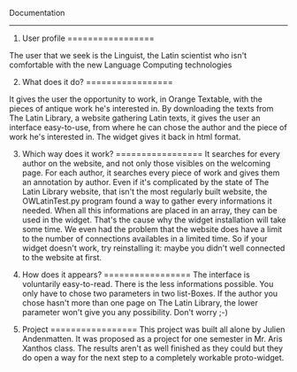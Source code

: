 Documentation
**************


1. User profile
=================

The user that we seek is the Linguist, the Latin scientist who isn't comfortable with the new Language Computing technologies

2. What does it do?
=================

It gives the user the opportunity to work, in Orange Textable, with the pieces of antique work he's interested in. By downloading the texts from The Latin Library, a website gathering Latin texts, it gives the user an interface easy-to-use, from where he can chose the author and the piece of work he's interested in. The widget gives it back in html format.

3. Which way does it work?
=================
It searches for every author on the website, and not only those visibles on the welcoming page. For each author, it searches every piece of work and gives them an annotation by author. Even if it's complicated by the state of The Latin Library website, that isn't the most regularly built website, the OWLatinTest.py program found a way to gather every informations it needed. When all this informations are placed in an array, they can be used in the widget. That's the cause why the widget installation will take some time. We even had the problem that the website does have a limit to the number of connections availables in a limited time. So if your widget doesn't work, try reinstalling it: maybe you didn't well connected to the website at first.

4. How does it appears?
=================
The interface is voluntarily easy-to-read. There is the less informations possible. You only have to chose two parameters in two list-Boxes. If the author you chose hasn't more than one page on The Latin Library, the lower parameter won't give you any possibility. Don't worry ;-)

5. Project
=================
This project was built all alone by Julien Andenmatten. It was proposed as a project for one semester in Mr. Aris Xanthos class. The results aren't as well finished as they could but they do open a way for the next step to a completely workable proto-widget.
